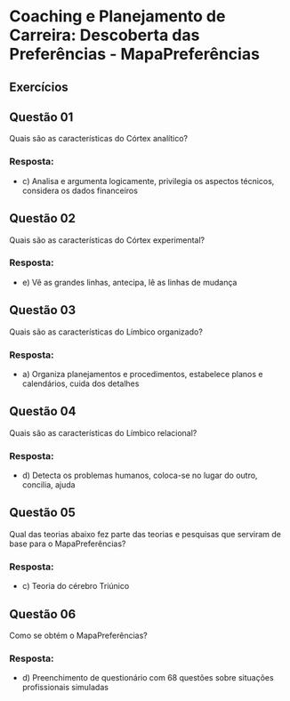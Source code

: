 # Coaching e Planejamento de Carreira: Descoberta das Preferências - MapaPreferências

## Exercícios


## Questão 01
Quais são as características do Córtex analítico?

### Resposta:
- c) Analisa e argumenta logicamente, privilegia os aspectos técnicos, considera os dados financeiros


## Questão 02
Quais são as características do Córtex experimental?

### Resposta:
- e) Vê as grandes linhas, antecipa, lê as linhas de mudança


## Questão 03
Quais são as características do Límbico organizado?

### Resposta:
- a) Organiza planejamentos e procedimentos, estabelece planos e calendários, cuida dos detalhes


## Questão 04
Quais são as características do Límbico relacional?

### Resposta:
- d) Detecta os problemas humanos, coloca-se no lugar do outro, concilia, ajuda


## Questão 05
Qual das teorias abaixo fez parte das teorias e pesquisas que serviram de base para o MapaPreferências?

### Resposta:
- c) Teoria do cérebro Triúnico


## Questão 06
Como se obtém o MapaPreferências?

### Resposta:
- d) Preenchimento de questionário com 68 questões sobre situações profissionais simuladas